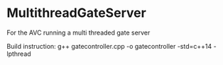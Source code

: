 # MultithreadGateServer
For the AVC running a multi threaded gate server

Build instruction: g++ gatecontroller.cpp -o gatecontroller -std=c++14 -lpthread
